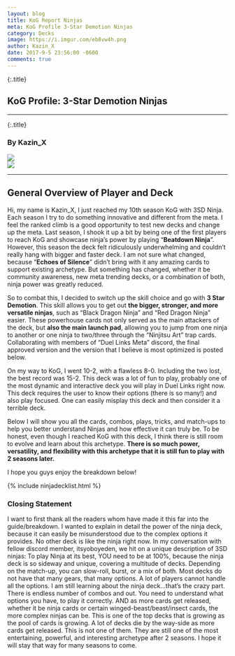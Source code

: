```yaml
---
layout: blog
title: KoG Report Ninjas
meta: KoG Profile 3-Star Demotion Ninjas
category: Decks
image: https://i.imgur.com/eb8vw4h.png
author: Kazin_X
date: 2017-9-5 23:56:00 -0600
comments: true
---
```


{:.title}
## KoG Profile: 3-Star Demotion Ninjas
___

{:.title}
### By Kazin_X

<div class="col-12">
<div class="row">
<div class="col-sm-6 col-12 text-center"><img class="img-fluid" src="http://i.imgur.com/2KdAZhI.png"></div>
<div class="col-sm-6 col-12 text-center"><img class="img-fluid" src="http://i.imgur.com/NnJWka9.png"></div>
</div>
</div>

<hr />


## General Overview of Player and Deck
					
Hi, my name is Kazin_X, I just reached my 10th season KoG with 3SD Ninja. Each season I try to do something innovative and different from the meta. I feel the ranked climb is a good opportunity to test new decks and change up the meta. Last season, I shook it up a bit by being one of the first players to reach KoG and showcase ninja’s power by playing “**Beatdown Ninja**”. However, this season the deck felt ridiculously underwhelming and couldn’t really hang with bigger and faster deck. I am not sure what changed, because “**Echoes of Silence**” didn’t bring with it any amazing cards to support existing archetype. But something has changed, whether it be community awareness, new meta trending decks, or a combination of both, ninja power was greatly reduced.

So to combat this, I decided to switch up the skill choice and go with **3 Star Demotion**. This skill allows you to get out **the bigger, stronger, and more versatile ninjas**, such as “Black Dragon Ninja” and “Red Dragon Ninja” easier. These powerhouse cards not only served as the main attackers of the deck, but **also the main launch pad**, allowing you to jump from one ninja to another or one ninja to two/three through the “Ninjitsu Art” trap cards. Collaborating with members of “Duel Links Meta” discord, the final approved version and the version that I believe is most optimized is posted below.

On my way to KoG, I went 10-2, with a flawless 8-0. Including the two lost, the best record was 15-2. This deck was a lot of fun to play, probably one of the most dynamic and interactive deck you will play in Duel Links right now. This deck requires the user to know their options (there is so many!) and also play focused. One can easily misplay this deck and then consider it a terrible deck.

Below I will show you all the cards, combos, plays, tricks, and match-ups to help you better understand Ninjas and how effective it can truly be. To be honest, even though I reached KoG with this deck, I think there is still room to evolve and learn about this archetype. **There is so much power, versatility, and flexibility with this archetype that it is still fun to play with 2 seasons later.**

I hope you guys enjoy the breakdown below!

{% include ninjadecklist.html %}


### Closing Statement 

I want to first thank all the readers whom have made it this far into the guide/breakdown. I wanted to explain in detail the power of the ninja deck, because it can easily be misunderstood due to the complex options it provides.
No other deck is like the ninja right now. In my conversation with fellow discord member, itsyoboyeden, we hit on a unique description of 3SD ninjas: 
To play Ninja at its best, YOU need to be at 100%, because the ninja deck is so sideway and unique, covering a multitude of decks. Depending on the match-up, you can slow-roll, burst, or a mix of both. Most decks do not have that many gears, that many options. A lot of players cannot handle all the options.
I am still learning about the ninja deck…that’s the crazy part. There is endless number of combos and out. You need to understand what options you have, to play it correctly. AND as more cards get released, whether it be ninja cards or certain winged-beast/beast/insect cards, the more complex ninjas can be.
This is one of the top decks that is growing as the pool of cards is growing. A lot of decks die by the way-side as more cards get released. This is not one of them. They are still one of the most entertaining, powerful, and interesting archetype after 2 seasons. I hope it will stay that way for many seasons to come.
